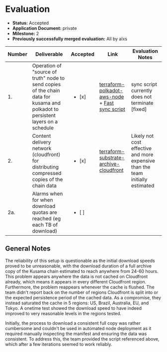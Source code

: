 # Evaluation

- **Status:** Accepted
- **Application Document:** private
- **Milestone:** 2
- **Previously successfully merged evaluation:** All by alxs

| Number | Deliverable | Accepted | Link | Evaluation Notes |
| ------ | ----------- | -------- | ---- |----------------- |
| 1.     | Operation of "source of truth" node to send copies of the chain data for kusama and polkadot to persistent layers on a schedule |<ul><li>[x] </li></ul> | [terraform-polkadot-aws-node](https://github.com/geometry-labs/terraform-polkadot-aws-node) + [Fast sync script](https://github.com/geometry-labs/substrate-meta/blob/main/sync/archive_download.sh) | sync script currently does not terminate [fixed]
| 2.     | Content delivery network (cloudfront) for distributing compressed copies of the chain data |<ul><li>[x] </li></ul> | [terraform-substrate-archive-cloudfront](https://github.com/geometry-labs/terraform-substrate-archive-cloudfront) | Likely not cost effective and more expensive than the team initially estimated
| 2a.    | Alarms when for when download quotas are reached (eg each TB of download) |<ul><li>[ ] </li></ul> | 

## General Notes

The reliability of this setup is questionable as the initial download speeds proved to be unreasonable, with the download duration of a full archive copy of the Kusama chain estimated to reach anywhere from 24-60 hours.
This problem appears anywhere the data is not cached on Cloudfront already, which means it appears in every different Cloudfront region.
Furthermore, the problem reappears whenever the cache is flushed.
The team didn't report back on the number of regions Cloudfront is split into or the expected persistence period of the cached data.
As a compromise, they instead saturated the cache in 5 regions: US, Brazil, Australia, EU, and Tokyo.
A onetime test showed the download speed to have indeed improved to very reasonable levels in the regions tested.

Initially, the process to download a consistent full copy was rather cumbersome and couldn't be used in automated node deployment as it required manually inspecting the manifest and ensuring the data was consistent.
To address this, the team provided the script referenced above, which after a few iterations seemed to work reliably.
